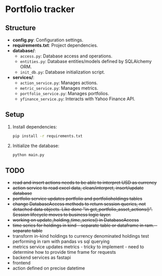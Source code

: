 
# Portfolio tracker

## Structure
- **config.py**: Configuration settings.
- **requirements.txt**: Project dependencies.
- **database/**: 
  - `access.py`: Database access and operations.
  - `entities.py`: Database entities/models defined by SQLAlchemy ORM.
  - `init_db.py`: Database initialization script.
- **services/**: 
  - `action_service.py`: Manages actions.
  - `metric_service.py`: Manages metrics.
  - `portfolio_service.py`: Manages portfolios.
  - `yfinance_service.py`: Interacts with Yahoo Finance API.

## Setup
1. Install dependencies:
    ```bash
    pip install -r requirements.txt
    ```
2. Initialize the database:
    ```bash
    python main.py
    ```
    
## TODO
 - ~~read and insert actions needs to be able to interpret USD as currency~~
 - ~~action service to read excel data, clean/interpret, insert/update database~~
 - ~~portfolio service updates portfolio and portfolioholdings tables~~
 - ~~change DatabaseAccess methods to return session queries, not detached data objects.  Like done "in get_portfolio_asset_actions()". Session lifecycle moves to business logic layer.~~
 - ~~working on update_holding_time_series() in DatabaseAccess~~
 - ~~time series for holdings in kind - separate table or dataframe in ram. - separate table~~
 - transform in-kind holdings to currency denominated holdings test performing in ram with pandas vs sql querying
 - metrics service updates metrics - tricky to implement - need to determine how to provide time frame for requests
 - backend services as fastapi 
 - frontend
 - action defined on precise datetime